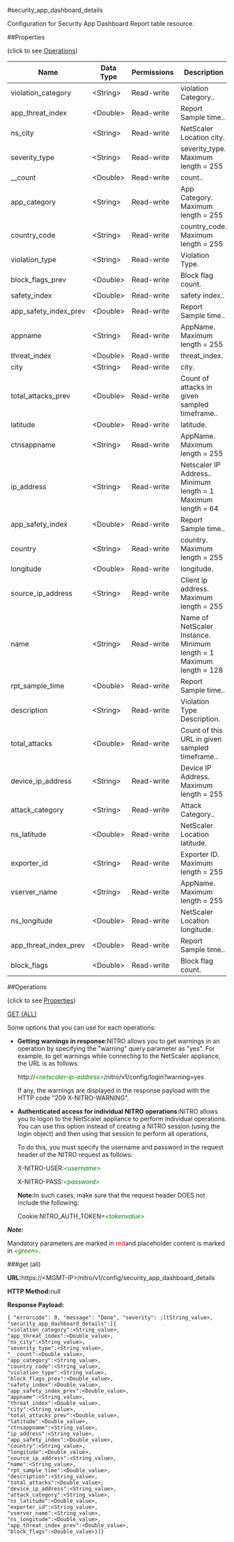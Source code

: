 #security_app_dashboard_details

Configuration for Security App Dashboard Report table resource.


##Properties 
<span>(click to see [Operations](#opera))</span>


<table><thead><tr><th>Name</th><th>Data Type</th><th>Permissions</th><th>Description</th></tr></thead><tbody><tr><td>violation_category</td><td>&lt;String></td><td>Read-write</td><td>violation Category..</td></tr><tr><td>app_threat_index</td><td>&lt;Double></td><td>Read-write</td><td>Report Sample time..</td></tr><tr><td>ns_city</td><td>&lt;String></td><td>Read-write</td><td>NetScaler Location city.</td></tr><tr><td>severity_type</td><td>&lt;String></td><td>Read-write</td><td>severity_type.<br>Maximum length = 255</td></tr><tr><td>__count</td><td>&lt;Double></td><td>Read-write</td><td>count..</td></tr><tr><td>app_category</td><td>&lt;String></td><td>Read-write</td><td>App Category.<br>Maximum length = 255</td></tr><tr><td>country_code</td><td>&lt;String></td><td>Read-write</td><td>country_code.<br>Maximum length = 255</td></tr><tr><td>violation_type</td><td>&lt;String></td><td>Read-write</td><td>Violation Type.</td></tr><tr><td>block_flags_prev</td><td>&lt;Double></td><td>Read-write</td><td>Block flag count.</td></tr><tr><td>safety_index</td><td>&lt;Double></td><td>Read-write</td><td>safety index..</td></tr><tr><td>app_safety_index_prev</td><td>&lt;Double></td><td>Read-write</td><td>Report Sample time..</td></tr><tr><td>appname</td><td>&lt;String></td><td>Read-write</td><td>AppName.<br>Maximum length = 255</td></tr><tr><td>threat_index</td><td>&lt;Double></td><td>Read-write</td><td>threat_index.</td></tr><tr><td>city</td><td>&lt;String></td><td>Read-write</td><td>city.</td></tr><tr><td>total_attacks_prev</td><td>&lt;Double></td><td>Read-write</td><td>Count of attacks in given sampled timeframe..</td></tr><tr><td>latitude</td><td>&lt;Double></td><td>Read-write</td><td>latitude.</td></tr><tr><td>ctnsappname</td><td>&lt;String></td><td>Read-write</td><td>AppName.<br>Maximum length = 255</td></tr><tr><td>ip_address</td><td>&lt;String></td><td>Read-write</td><td>Netscaler IP Address..<br>Minimum length = 1<br>Maximum length = 64</td></tr><tr><td>app_safety_index</td><td>&lt;Double></td><td>Read-write</td><td>Report Sample time..</td></tr><tr><td>country</td><td>&lt;String></td><td>Read-write</td><td>country.<br>Maximum length = 255</td></tr><tr><td>longitude</td><td>&lt;Double></td><td>Read-write</td><td>longitude.</td></tr><tr><td>source_ip_address</td><td>&lt;String></td><td>Read-write</td><td>Client ip address.<br>Maximum length = 255</td></tr><tr><td>name</td><td>&lt;String></td><td>Read-write</td><td>Name of NetScaler Instance.<br>Minimum length = 1<br>Maximum length = 128</td></tr><tr><td>rpt_sample_time</td><td>&lt;Double></td><td>Read-write</td><td>Report Sample time..</td></tr><tr><td>description</td><td>&lt;String></td><td>Read-write</td><td>Violation Type Description.</td></tr><tr><td>total_attacks</td><td>&lt;Double></td><td>Read-write</td><td>Count of this URL in given sampled timeframe..</td></tr><tr><td>device_ip_address</td><td>&lt;String></td><td>Read-write</td><td>Device IP Address.<br>Maximum length = 255</td></tr><tr><td>attack_category</td><td>&lt;String></td><td>Read-write</td><td>Attack Category..</td></tr><tr><td>ns_latitude</td><td>&lt;Double></td><td>Read-write</td><td>NetScaler Location latitude.</td></tr><tr><td>exporter_id</td><td>&lt;String></td><td>Read-write</td><td>Exporter ID.<br>Maximum length = 255</td></tr><tr><td>vserver_name</td><td>&lt;String></td><td>Read-write</td><td>AppName.<br>Maximum length = 255</td></tr><tr><td>ns_longitude</td><td>&lt;Double></td><td>Read-write</td><td>NetScaler Location longitude.</td></tr><tr><td>app_threat_index_prev</td><td>&lt;Double></td><td>Read-write</td><td>Report Sample time..</td></tr><tr><td>block_flags</td><td>&lt;Double></td><td>Read-write</td><td>Block flag count.</td></tr></tbody></table>
##Operations 
<span>(click to see [Properties](#prope))</span>


[GET (ALL)](#get-)


Some options that you can use for each operations:
<ul><li><p><b>Getting warnings in response:</b>NITRO allows you to get warnings in an operation by specifying the "warning" query parameter as "yes". For example, to get warnings while connecting to the NetScaler appliance, the URL is as follows:</p><p>http://<span style="color:green;font-style:italic;">&lt;netscaler-ip-address&gt;</span>/nitro/v1/config/login?warning=yes</p><p>If any, the warnings are displayed in the response payload with the HTTP code "209 X-NITRO-WARNING".</p></li><li><p><b>Authenticated access for individual NITRO operations:</b>NITRO allows you to logon to the NetScaler appliance to perform individual operations. You can use this option instead of creating a NITRO session (using the login object) and then using that session to perform all operations,</p><p>To do this, you must specify the username and password in the request header of the NITRO request as follows:</p><p>X-NITRO-USER:<span style="color:green;font-style:italic;">&lt;username&gt;</span></p><p>X-NITRO-PASS:<span style="color:green;font-style:italic;">&lt;password&gt;</span></p><p><b>Note:</b>In such cases, make sure that the request header DOES not include the following:</p><p>Cookie:NITRO_AUTH_TOKEN=<span style="color:green;font-style:italic;">&lt;tokenvalue&gt;</span></p></li></ul>



***Note:*** 
Mandatory parameters are marked in <span style="color:#FF0000;">red</span>and placeholder content is marked in <span style="color:green;font-style:italic">&lt;green&gt;</span>.

###get (all)



<b>URL:</b>https://&lt;MGMT-IP&gt;/nitro/v1/config/security_app_dashboard_details
<b>HTTP Method:</b>null
<b>Response Payload: </b>```{ "errorcode": 0, "message": "Done", "severity": ;ltString_value>, "security_app_dashboard_details":[{"violation_category":<String_value>,"app_threat_index":<Double_value>,"ns_city":<String_value>,"severity_type":<String_value>,"__count":<Double_value>,"app_category":<String_value>,"country_code":<String_value>,"violation_type":<String_value>,"block_flags_prev":<Double_value>,"safety_index":<Double_value>,"app_safety_index_prev":<Double_value>,"appname":<String_value>,"threat_index":<Double_value>,"city":<String_value>,"total_attacks_prev":<Double_value>,"latitude":<Double_value>,"ctnsappname":<String_value>,"ip_address":<String_value>,"app_safety_index":<Double_value>,"country":<String_value>,"longitude":<Double_value>,"source_ip_address":<String_value>,"name":<String_value>,"rpt_sample_time":<Double_value>,"description":<String_value>,"total_attacks":<Double_value>,"device_ip_address":<String_value>,"attack_category":<String_value>,"ns_latitude":<Double_value>,"exporter_id":<String_value>,"vserver_name":<String_value>,"ns_longitude":<Double_value>,"app_threat_index_prev":<Double_value>,"block_flags":<Double_value>}]}```



